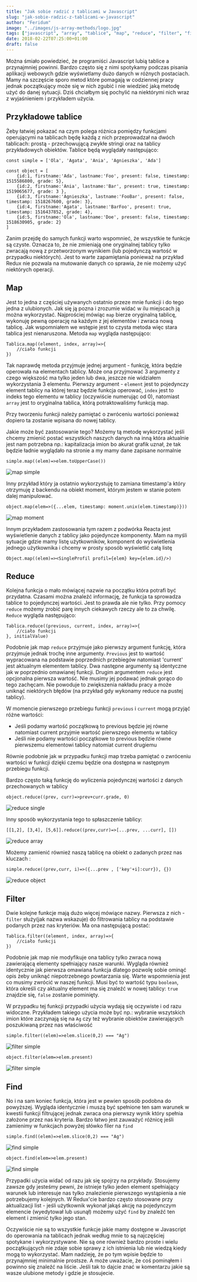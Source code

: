 ```yaml
---
title: "Jak sobie radzić z tablicami w Javascript"
slug: "jak-sobie-radzic-z-tablicami-w-javascript"
author: "Feridum"
image: "../images/js-array-methods/logo.jpg"
tags: ["javascript", "array", "tablice", "map", "reduce", "filter", "find"]
date: 2018-02-22T07:25:00+01:00
draft: false
---
```


Można śmiało powiedzieć, że programiści Javascript lubią tablice a przynajmniej powinni. Bardzo często się z nimi spotykamy podczas pisania aplikacji webowych gdzie wyświetlamy dużo danych w różnych postaciach. Mamy na szczęście sporo metod które pomagają w codziennej pracy jednak początkujący może się w nich zgubić i nie wiedzieć jaką metodę użyć do danej sytuacji. Dziś chciałbym się pochylić na niektórymi  nich wraz z wyjaśnieniem i przykładem użycia.

<!--more-->

## Przykładowe tablice

Żeby łatwiej pokazać na czym polega różnica pomiędzy funkcjami operującymi na tablicach będę każdą z nich przeprowadzał na dwóch tablicach: prostą - przechowującą zwykłe stringi oraz na tablicy przykładowych obiektów. Tablice będą wyglądały następująco: 
```
const simple = ['Ola', 'Agata', 'Ania', 'Agnieszka', 'Ada']

```

```
const object = [
	{id:1, firstname:'Ada', lastname:'Foo', present: false, timestamp: 1515586800, grade: 5},
	{id:2, firstname:'Ania', lastname:'Bar', present: true, timestamp: 1519065677, grade: 3 },
	{id:3, firstname:'Agnieszka', lastname:'FooBar', present: false, timestamp: 1518267600, grade: 3},
	{id:4, firstname:'Agata', lastname:'BarFoo', present: true, timestamp: 1516437852, grade: 4},
	{id:5, firstname:'Ola', lastname:'Doe', present: false, timestamp: 1518630905, grade: 2}
]

```
Zanim przejdę do samych funkcji warto wspomnieć, że wszystkie te funkcje są czyste. Oznacza to, że nie zmieniają one oryginalnej tablicy tylko zwracają nową z przetworzonym wynikiem (lub pojedynczą wartość w przypadku niektórych). Jest to warte zapamiętania ponieważ na przykład Redux nie pozwala na mutowanie danych co sprawia, że nie możemy użyć niektórych operacji.  

## Map

Jest to jedna z częściej używanych ostatnio przeze mnie funkcji i do tego jedna z ulubionych. Jak się ją pozna i zrozumie widać w ilu miejscach ją można wykorzystać. Najprościej mówiąc `map` bierze oryginalną tablicę, wykonuję pewną operację na każdym z jej elementów i zwraca nową tablicę. Jak wspomniałem we wstępie jest to czysta metoda więc stara tablica jest nienaruszona. Metoda `map` wygląda następująco: 

```
Tablica.map((element, index, array)=>{
	//ciało funkcji
})

```
Tak naprawdę metoda przyjmuje jednej argument - funkcję, która będzie operowała na elementach tablicy. Może ona przyjmować 3 argumenty z czego większość ma tylko jeden lub dwa, jeszcze nie widziałem wykorzystania 3 elementu. Pierwszy argument - `element` jest to pojedynczy element tablicy na której teraz będzie funkcja operować, `index` jest to indeks tego elementu w tablicy (oczywiście numerując od 0), natomiast `array` jest to oryginalna tablica, którą potraktowaliśmy funkcją map. 

Przy tworzeniu funkcji należy pamiętać o zwróceniu wartości ponieważ dopiero ta zostanie wpisana do nowej tablicy.

Jakie może być zastosowanie tego? Możemy tą metodę wykorzystać jeśli chcemy zmienić postać wszystkich naszych danych na inną która aktualnie jest nam potrzebna np.: kapitalizacja imion bo akurat grafik uznał, że tak będzie ładnie wyglądało na stronie a my mamy dane zapisane normalnie 

```
simple.map((elem)=>elem.toUpperCase())

```
![map simple](../images/js-array-methods/map-simple.png)

Inny przykład który ja ostatnio wykorzystuję to zamiana timestamp'a który otrzymuję z backendu na obiekt moment, którym jestem w stanie potem dalej manipulować. 

```
object.map(elem=>({...elem, timestamp: moment.unix(elem.timestamp)}))

```
![map moment](../images/js-array-methods/map-moment.png)

Innym przykładem zastosowania tym razem z podwórka Reacta jest wyświetlenie danych z tablicy jako pojedyncze komponenty. Mam na myśli sytuacje gdzie mamy listę użytkowników, komponent do wyświetlenia jednego użytkownika i chcemy w prosty sposób wyświetlić całą listę

```
Object.map((elem)=><SingleProfil profil={elem} key={elem.id}/>)

```

## Reduce

Kolejna funkcja o mało mówiącej nazwie na początku która potrafi być przydatna. Czasami można znaleźć informację, że funkcja ta sprowadza tablice to pojedynczej wartości.  Jest to prawda ale nie tylko. Przy pomocy `reduce` możemy zrobić parę innych ciekawych rzeczy ale to za chwilę. `Reduce` wygląda następująco: 

```
Tablica.reduce((previous, current, index, array)=>{
	//ciało funkcji
}, initialValue)

```
Podobnie jak map `reduce` przyjmuje jako pierwszy argument funkcję, która przyjmuje jednak trochę inne argumenty. `Previous` jest to wartość wypracowana na podstawie poprzednich przebiegów natomiast 'current' jest aktualnym elementem tablicy. Dwa następne argumenty są identyczne jak w poprzednio omawianej funkcji. Drugim argumentem `reduce` jest opcjonalna pierwsza wartość. Nie musimy jej podawać jednak gorąco do tego zachęcam. Nie powoduje to zwiększenia nakładu pracy a może uniknąć niektórych błędów (na przykład gdy wykonamy reduce na pustej tablicy).

 W momencie pierwszego przebiegu funkcji `previous` i `current` mogą przyjąć różne wartości: 

- Jeśli podamy wartość początkową to previous będzie jej równe natomiast current przyjmie wartość pierwszego elementu w tablicy
- Jeśli nie podamy wartości początkowe to previous będzie równe pierwszemu elementowi tablicy natomiat current drugiemu 

Równie podobnie jak w przypadku funkcji map trzeba pamiętać o zwróceniu wartości w funkcji dzięki czemu będzie ona dostępna w następnym przebiegu funkcji.

Bardzo często taką funkcję do wyliczenia pojedynczej wartości z danych przechowanych w tablicy

```
object.reduce((prev, curr)=>prev+curr.grade, 0)
```
![reduce single](../images/js-array-methods/reduce-single.png)

Inny sposób wykorzystania tego to spłaszczenie tablicy: 

```
[[1,2], [3,4], [5,6]].reduce((prev,curr)=>[...prev, ...curr], [])

```
![reduce array](../images/js-array-methods/reduce-array.png)

Możemy zamienić również naszą tablicę na obiekt o zadanych przez nas kluczach :

```
simple.reduce((prev,curr, i)=>({...prev , ['key'+i]:curr}), {})

```
![reduce object](../images/js-array-methods/reduce-object.png)

## Filter

Dwie kolejne funkcje mają dużo więcej mówiące nazwy. Pierwsza z nich - `filter` służy(jak nazwa wskazuje) do filtrowania tablicy na podstawie podanych przez nas kryteriów. Ma ona następującą postać: 

```
Tablica.filter((element, index, array)=>{
	//ciało funkcji
})

```
Podobnie jak map nie modyfikuje ona tablicy tylko zwraca nową zawierającą elementy spełniający nasze warunki. Wygląda również identycznie jak pierwsza omawiana funkcja dlatego pozwolę sobie ominąć opis żeby uniknąć niepotrzebnego powtarzania się. Warte wspomnienia jest co musimy zwrócić w naszej funkcji. Musi być to wartość typu `boolean`, która określi czy aktualny element ma się znaleźć w nowej tablicy: `true` znajdzie się, `false` zostanie pominięty. 

W przypadku tej funkcji przypadki użycia wydają się oczywiste i od razu widoczne. Przykładem takiego użycia może być np.: wybranie wszytskich imion które zaczynają się na `Ag` czy też wybranie obiektów zawierających poszukiwaną przez nas właściwość

```
simple.filter((elem)=>elem.slice(0,2) === "Ag")
```
![filter simple](../images/js-array-methods/filter-simple.png)

```
object.filter(elem=>elem.present)

```
![filter simple](../images/js-array-methods/filter-object.png)

## Find

No i na sam koniec funkcja, która jest w pewien sposób podobna do powyższej. Wygląda identycznie i muszą być spełnione ten sam warunek w kwestii funkcji filtrującej jednak zwraca ona pierwszy wynik który spełnia założone przez nas kryteria. Bardzo łatwo jest zauważyć różnicę jeśli zamienimy w funkcjach powyżej słówko filer na `find`

```
simple.find((elem)=>elem.slice(0,2) === "Ag")
```
![find simple](../images/js-array-methods/find-simple.png)

```
object.find(elem=>elem.present)

```
![find simple](../images/js-array-methods/find-object.png)

Przypadki użycia widać od razu jak się spojrzy na przykłady. Stosujemy zawsze gdy jesteśmy pewni, że istnieje tylko jeden element spełniający warunek lub interesuje nas tylko znalezienie pierwszego wystąpienia a nie potrzebujemy kolejnych. W Redux'cie bardzo często stosowane przy aktualizacji list - jeśli użytkownik wykonał jakąś akcję na pojedynczym elemencie (wyedytował lub usunął) możemy użyć `find` by znaleźć ten element i zmienić tylko jego stan. 


Oczywiście nie są to wszystkie funkcje jakie mamy dostępne w Javascript do operowania na tablicach jednak według mnie to są najczęściej spotykane i wykorzystywane. Nie są one również bardzo proste i wielu początkujących nie zdaje sobie sprawy z ich istnienia lub nie wiedzą kiedy mogą to wykorzystać. Mam nadzieję, że po tym wpisie będzie to przynajmniej minimalnie prostsze. A może uważacie, że coś pominąłem i powinno się znaleźć na liście. Jeśli tak to dajcie znać w komentarzu jakie są wasze ulubione metody i gdzie je stosujecie.

